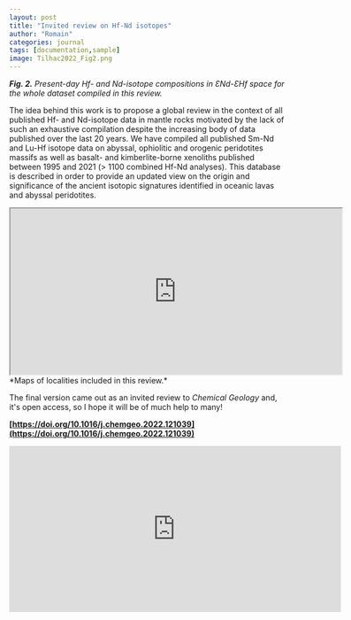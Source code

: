 ```yaml
---
layout: post
title: "Invited review on Hf-Nd isotopes"
author: "Romain"
categories: journal
tags: [documentation,sample]
image: Tilhac2022_Fig2.png
---
```

***Fig. 2.** Present-day Hf- and Nd-isotope compositions in ƐNd-ƐHf space for the whole dataset compiled in this review.*

The idea behind this work is to propose a global review in the context of all published Hf- and Nd-isotope data in mantle rocks motivated by the lack of such an exhaustive compilation despite the increasing body of data published over the last 20 years. We have compiled all published Sm-Nd and Lu-Hf isotope data on abyssal, ophiolitic and orogenic peridotites massifs as well as basalt- and kimberlite-borne xenoliths published between 1995 and 2021 (> 1100 combined Hf-Nd analyses). This database is described in order to provide an updated view on the origin and significance of the ancient isotopic signatures identified in oceanic lavas and abyssal peridotites.

<iframe src="https://www.google.com/maps/d/u/0/embed?mid=1QyR-8Zde8cuykNrvBTWxRI1z72l8Q3Q2&ehbc=2E312F" width="600" height="300"></iframe>
*Maps of localities included in this review.*

The final version came out as an invited review to *Chemical Geology* and, it's open access, so I hope it will be of much help to many!

**[https://doi.org/10.1016/j.chemgeo.2022.121039](https://doi.org/10.1016/j.chemgeo.2022.121039)**

<iframe src="https://www.sciencedirect.com/science/article/pii/S0009254122003333/pdfft?md5=20d57c610ea754f57ea65254b8a5f3c4&pid=1-s2.0-S0009254122003333-main.pdf" style="border:none;"  width="600" height="300"></iframe>


